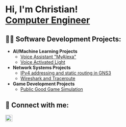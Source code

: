 <h1>Hi, I'm Christian! <br/><a href="https://github.com/joshmadakor1">Computer Engineer</a>

<h2>👨‍💻 Software Development Projects:</h2>

- <b>AI/Machine Learning Projects</b>
  - [Voice Assistant "MyAlexa"](https://github.com/jingmainacc/Voice-Assistant-MyAlexa-)
  - [Voice Activated Light](https://github.com/jingmainacc/Voice-Activated-Light)
- <b>Network Systems Projects</b>
  - [IPv4 addressing and static routing in GNS3](https://github.com/joshmadakor1/4chan-Image-Analysis-Middleware-C964)
  - [Wireshark and Traceroute](https://github.com/joshmadakor1/4chan-Image-Analysis-Middleware-C964)
- <b>Game Development Projects</b>
  - [Public Good Game Simulation](https://github.com/joshmadakor1/4chan-Image-Analysis-Middleware-C964)



<h2> 🤳 Connect with me:</h2>

[<img align="left" alt="JoshMadakor | LinkedIn" width="22px" src="https://cdn.jsdelivr.net/npm/simple-icons@v3/icons/linkedin.svg" />][linkedin]


[linkedin]: https://linkedin.com/in/joshmadakor

<!--
**joshmadakor1/joshmadakor1** is a ✨ _special_ ✨ repository because its `README.md` (this file) appears on your GitHub profile.

Here are some ideas to get you started:

- 🔭 I’m currently working on ...
- 🌱 I’m currently learning ...
- 👯 I’m looking to collaborate on ...
- 🤔 I’m looking for help with ...
- 💬 Ask me about ...
- 📫 How to reach me: ...
- 😄 Pronouns: ...
- ⚡ Fun fact: ...
-->
